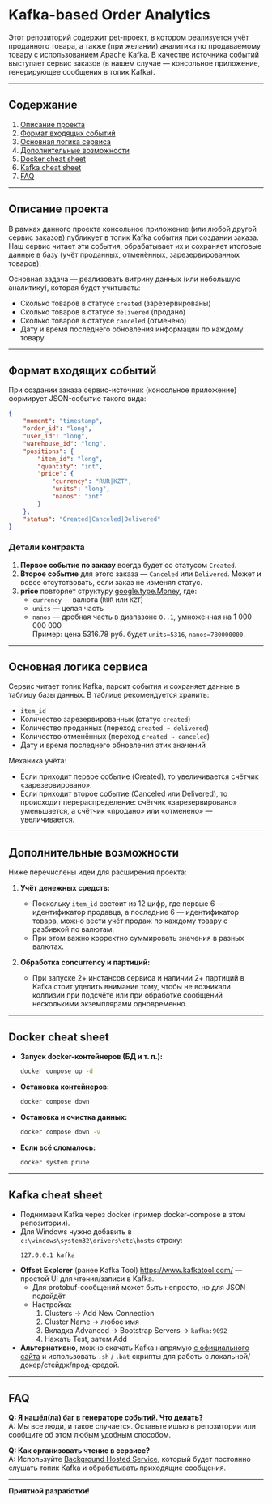 # Kafka-based Order Analytics

Этот репозиторий содержит pet-проект, в котором реализуется учёт проданного товара, а также (при желании) аналитика по продаваемому товару с использованием Apache Kafka. В качестве источника событий выступает сервис заказов (в нашем случае — консольное приложение, генерирующее сообщения в топик Kafka).

---

## Содержание

1. [Описание проекта](#описание-проекта)
2. [Формат входящих событий](#формат-входящих-событий)
3. [Основная логика сервиса](#основная-логика-сервиса)
4. [Дополнительные возможности](#дополнительные-возможности)
5. [Docker cheat sheet](#docker-cheat-sheet)
6. [Kafka cheat sheet](#kafka-cheat-sheet)
7. [FAQ](#faq)

---

## Описание проекта

В рамках данного проекта консольное приложение (или любой другой сервис заказов) публикует в топик Kafka события при создании заказа. Наш сервис читает эти события, обрабатывает их и сохраняет итоговые данные в базу (учёт проданных, отменённых, зарезервированных товаров).

Основная задача — реализовать витрину данных (или небольшую аналитику), которая будет учитывать:

- Сколько товаров в статусе `created` (зарезервированы)
- Сколько товаров в статусе `delivered` (продано)
- Сколько товаров в статусе `canceled` (отменено)
- Дату и время последнего обновления информации по каждому товару

---

## Формат входящих событий

При создании заказа сервис-источник (консольное приложение) формирует JSON-событие такого вида:

```json
{
    "moment": "timestamp",
    "order_id": "long",
    "user_id": "long",
    "warehouse_id": "long",
    "positions": {
        "item_id": "long",
        "quantity": "int",
        "price": {
            "currency": "RUR|KZT",
            "units": "long",
            "nanos": "int"
        }
    },
    "status": "Created|Canceled|Delivered"
}
```

### Детали контракта

1. **Первое событие по заказу** всегда будет со статусом `Created`.
2. **Второе событие** для этого заказа — `Canceled` или `Delivered`. Может и вовсе отсутствовать, если заказ не изменял статус.
3. **price** повторяет структуру [google.type.Money](https://cloud.google.com/apis/design/design_patterns#money_fields), где:
    - `currency` — валюта (`RUR` или `KZT`)
    - `units` — целая часть
    - `nanos` — дробная часть в диапазоне `0..1`, умноженная на 1 000 000 000  
      Пример: цена 5316.78 руб. будет `units=5316`, `nanos=780000000`.

---

## Основная логика сервиса

Сервис читает топик Kafka, парсит события и сохраняет данные в таблицу базы данных. В таблице рекомендуется хранить:
- `item_id`
- Количество зарезервированных (статус `created`)
- Количество проданных (переход `created → delivered`)
- Количество отменённых (переход `created → canceled`)
- Дату и время последнего обновления этих значений

Механика учёта:
- Если приходит первое событие (Created), то увеличивается счётчик «зарезервировано».
- Если приходит второе событие (Canceled или Delivered), то происходит перераспределение: счётчик «зарезервировано» уменьшается, а счётчик «продано» или «отменено» — увеличивается.

---

## Дополнительные возможности

Ниже перечислены идеи для расширения проекта:

1. **Учёт денежных средств:**
    - Поскольку `item_id` состоит из 12 цифр, где первые 6 — идентификатор продавца, а последние 6 — идентификатор товара, можно вести учёт продаж по каждому товару с разбивкой по валютам.
    - При этом важно корректно суммировать значения в разных валютах.

2. **Обработка concurrency и партиций:**
    - При запуске 2+ инстансов сервиса и наличии 2+ партиций в Kafka стоит уделить внимание тому, чтобы не возникали коллизии при подсчёте или при обработке сообщений несколькими экземплярами одновременно.

---

## Docker cheat sheet

- **Запуск docker-контейнеров (БД и т. п.):**
  ```bash
  docker compose up -d
  ```
- **Остановка контейнеров:**
  ```bash
  docker compose down
  ```
- **Остановка и очистка данных:**
  ```bash
  docker compose down -v
  ```
- **Если всё сломалось:**
  ```bash
  docker system prune
  ```

---

## Kafka cheat sheet

- Поднимаем Kafka через docker (пример docker-compose в этом репозитории).
- Для Windows нужно добавить в `c:\windows\system32\drivers\etc\hosts` строку:
  ```
  127.0.0.1 kafka
  ```
- **Offset Explorer** (ранее Kafka Tool) <https://www.kafkatool.com/> — простой UI для чтения/записи в Kafka.
    - Для protobuf-сообщений может быть непросто, но для JSON подойдёт.
    - Настройка:
        1. Clusters → Add New Connection
        2. Cluster Name → любое имя
        3. Вкладка Advanced → Bootstrap Servers → `kafka:9092`
        4. Нажать Test, затем Add
- **Альтернативно**, можно скачать Kafka напрямую [с официального сайта](https://kafka.apache.org/downloads) и использовать `.sh` / `.bat` скрипты для работы с локальной/докер/стейдж/прод-средой.

---

## FAQ

**Q: Я нашёл(ла) баг в генераторе событий. Что делать?**  
A: Мы все люди, и такое случается. Оставьте ишью в репозитории или сообщите об этом любым удобным способом.

**Q: Как организовать чтение в сервисе?**  
A: Используйте [Background Hosted Service](https://learn.microsoft.com/en-us/aspnet/core/fundamentals/host/hosted-services?view=aspnetcore-7.0&tabs=visual-studio), который будет постоянно слушать топик Kafka и обрабатывать приходящие сообщения.

---

**Приятной разработки!**
